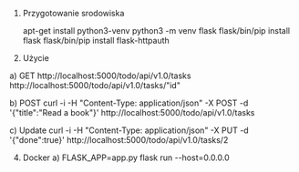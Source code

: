 1. Przygotowanie srodowiska

	apt-get install python3-venv
	python3 -m venv flask
	flask/bin/pip install flask
	flask/bin/pip install flask-httpauth



2. Użycie


a) GET
http://localhost:5000/todo/api/v1.0/tasks
http://localhost:5000/todo/api/v1.0/tasks/"id"


b) POST
curl -i -H "Content-Type: application/json" -X POST -d '{"title":"Read a book"}' http://localhost:5000/todo/api/v1.0/tasks


c) Update
curl -i -H "Content-Type: application/json" -X PUT -d '{"done":true}' http://localhost:5000/todo/api/v1.0/tasks/2

4. Docker
a) FLASK_APP=app.py flask run --host=0.0.0.0



